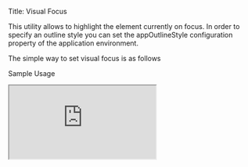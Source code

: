 Title: Visual Focus

This utility allows to highlight the element currently on focus. In order to specify an outline style you can set the appOutlineStyle configuration property of the application environment.

The simple way to set visual focus is as follows
<script src='http://snippets.ariatemplates.com/snippets/github.com/ariatemplates/documentation-code/snippets/utils/visualfocus/VisualFocusScript.js?tag=utlVisualFocus&lang=at&outdent=true' defer></script>

Sample Usage

<iframe class='samples' src='http://snippets.ariatemplates.com/samples/github.com/ariatemplates/documentation-code/samples/utils/visualfocus/' ></iframe>
